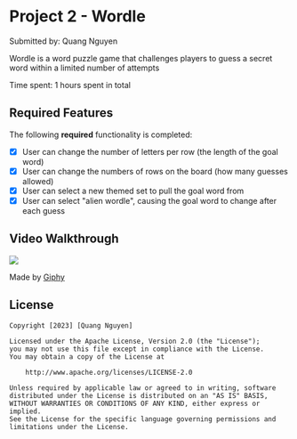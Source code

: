 # Project 2 - Wordle

Submitted by: Quang Nguyen

Wordle is a word puzzle game that challenges players to guess a secret word within a limited number of attempts

Time spent: 1 hours spent in total

## Required Features

The following **required** functionality is completed:

- [x] User can change the number of letters per row (the length of the goal word)
- [x] User can change the numbers of rows on the board (how many guesses allowed)
- [x] User can select a new themed set to pull the goal word from
- [x] User can select "alien wordle", causing the goal word to change after each guess

## Video Walkthrough

<img src="https://media.giphy.com/media/v1.Y2lkPTc5MGI3NjExbnB5Njl1ZjMzcXk0dWI5Mmpwa3h4MmJuaGxqa3hrMWgyZjlmd2d1ciZlcD12MV9pbnRlcm5hbF9naWZfYnlfaWQmY3Q9Zw/YUq5jRkjuUrhMdiaDZ/giphy.gif" />

Made by [Giphy](https://giphy.com/)

## License

    Copyright [2023] [Quang Nguyen]

    Licensed under the Apache License, Version 2.0 (the "License");
    you may not use this file except in compliance with the License.
    You may obtain a copy of the License at

        http://www.apache.org/licenses/LICENSE-2.0

    Unless required by applicable law or agreed to in writing, software
    distributed under the License is distributed on an "AS IS" BASIS,
    WITHOUT WARRANTIES OR CONDITIONS OF ANY KIND, either express or implied.
    See the License for the specific language governing permissions and
    limitations under the License.
